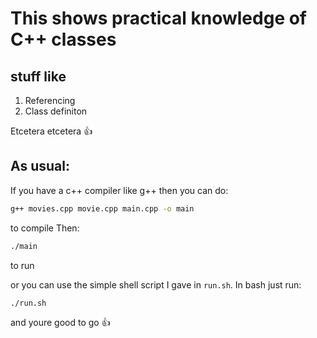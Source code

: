 # This shows practical knowledge of C++ classes
## stuff like
1. Referencing
2. Class definiton

Etcetera etcetera 👍

## As usual:
If you have a c++ compiler like g++ then you can do:

```bash
g++ movies.cpp movie.cpp main.cpp -o main
```

to compile
Then: 
```bash
./main
``` 
to run

or you can use the simple shell script I gave in `run.sh`.
In bash just run:
 ```bash
 ./run.sh
 ```
 and youre good to go 👍

